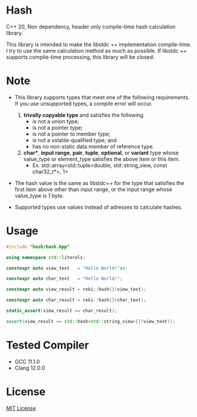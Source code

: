 # Hash

C++ 20, Non dependency, header only compile-time hash calculation library.

This library is intended to make the libstdc ++ implementation compile-time. I try to use the same calculation method as much as possible. If libstdc ++ supports compile-time processing, this library will be closed.

# Note

- This library supports types that meet one of the following requirements. If you use unsupported types, a compile error will occur.
  1. **trivally copyable type** and satisfies the following.
     - is not a union type;
     - is not a pointer type;
     - is not a pointer to member type;
     - is not a volatile-qualified type; and
     - has no non-static data member of reference type.
  2. **char\***, **input range**, **pair**, **tuple**, **optional**, or **variant** type whose value_type or element_type satisfies the above item or this item.
     - Ex. std::array<std::tuple<double, std::string_view, const char32_t*>, 1>

- The hash value is the same as libstdc++ for the type that satisfies the first item above other than input range, or the input range whose value_type is 1 byte.
- Supported types use values instead of adresses to calculate hashes.

# Usage

```cpp
#include "hash/hash.hpp"

using namespace std::literals;

constexpr auto view_text   = "Hello World!"sv;

constexpr auto char_text   = "Hello World!";

constexpr auto view_result = reki::hash{}(view_text);

constexpr auto char_result = reki::hash{}(char_text);

static_assert(view_result == char_result);

assert(view_result == std::hash<std::string_view>{}(view_text));
```

# Tested Compiler

- GCC   11.1.0
- Clang 12.0.0

# License

[MIT License](https://en.wikipedia.org/wiki/MIT_License)

